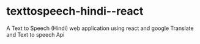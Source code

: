 # texttospeech-hindi--react
A Text to Speech (Hindi) web application using react and google Translate and Text to speech Api
